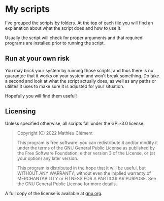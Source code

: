 # My scripts

I've grouped the scripts by folders. At the top of each file you will find an explanation
about what the script does and how to use it.

Usually the script will check for proper arguments and that required programs are installed prior to running
the script.

## Run at your own risk

You may brick your system by running those scripts, and thus there is no guarantee that it works on
your system and won't break something. Do take a second and look at what the script actually does,
as well as any paths or utilites it uses to make sure it is adjusted for your situation.

Hopefully you will find them useful!

## Licensing

Unless specified otherwise, all scripts fall under the GPL-3.0 license:

> Copyright (C) 2022 Mathieu Clément
>
> This program is free software: you can redistribute it and/or modify
> it under the terms of the GNU General Public License as published by
> the Free Software Foundation, either version 3 of the License, or
> (at your option) any later version.
>
> This program is distributed in the hope that it will be useful,
> but WITHOUT ANY WARRANTY; without even the implied warranty of
> MERCHANTABILITY or FITNESS FOR A PARTICULAR PURPOSE.  See the
> GNU General Public License for more details.

A full copy of the license is available at [gnu.org](https://www.gnu.org/licenses/).
